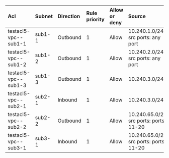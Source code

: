  | Acl | Subnet | Direction | Rule priority | Allow or deny | Source | Destination | Protocol | Value | Description | 
 |  :---  |  :---  |  :---  |  :---  |  :---  |  :---  |  :---  |  :---  |  :---  |  :---  | 
 | testacl5-vpc--sub1-1 | sub1-1 | Outbound | 1 | Allow | 10.240.1.0/24, src ports: any port | 1.1.1.0/31, dst ports: any port | TCP | - |  | 
 | testacl5-vpc--sub1-2 | sub1-2 | Outbound | 1 | Allow | 10.240.2.0/24, src ports: any port | 2.2.2.2, dst ports: ports 1-20 | UDP | - |  | 
 | testacl5-vpc--sub1-3 | sub1-3 | Outbound | 1 | Allow | 10.240.3.0/24 | 10.240.64.0/24 | ALL | - |  | 
 | testacl5-vpc--sub2-1 | sub2-1 | Inbound | 1 | Allow | 10.240.3.0/24 | 10.240.64.0/24 | ALL | - |  | 
 | testacl5-vpc--sub2-2 | sub2-2 | Outbound | 1 | Allow | 10.240.65.0/24, src ports: ports 11-20 | 10.240.128.0/24, dst ports: any port | TCP | - |  | 
 | testacl5-vpc--sub3-1 | sub3-1 | Inbound | 1 | Allow | 10.240.65.0/24, src ports: ports 11-20 | 10.240.128.0/24, dst ports: any port | TCP | - |  | 
